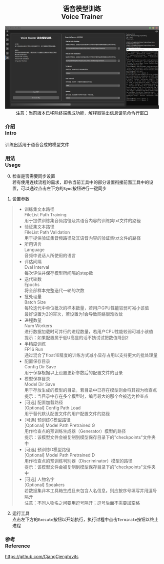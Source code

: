 <div align = "center">

## 语音模型训练<br>Voice Trainer

![Voice Trainer](/docs/media/Page5.png)
注意：当前版本已移除终端集成功能，解释器输出信息请见命令行窗口

</div>


### 介绍<br>Intro
训练出适用于语音合成的模型文件

### 用法<br>Usage
0. 检查是否需要同步设置
<br>若有使用连续流程的需求，即令当前工具中的部分设置衔接前面工具中的设置，可以通过点击左下方的`Sync`按钮进行一键同步

1. 设置参数
> - 训练集文本路径<br>FileList Path Training
<br>用于提供训练集音频路径及其语音内容的训练集txt文件的路径
> - 验证集文本路径<br>FileList Path Validation
<br>用于提供验证集音频路径及其语音内容的验证集txt文件的路径
> - 所用语言<br>Language
<br>音频中说话人所使用的语言
> - 评估间隔<br>Eval Interval
<br>每次评估并保存模型所间隔的step数
> - 迭代轮数<br>Epochs
<br>将全部样本完整迭代一轮的次数
> - 批处理量<br>Batch Size
<br>每轮迭代中单位批次的样本数量，若用户GPU性能较弱可减小该值
<br>最好设置为2的幂次，若设置为1会导致网络很难收敛
> - 进程数量<br>Num Workers
<br>进行数据加载时可并行的进程数量，若用户CPU性能较弱可减小该值
<br>提示：如果配置属于低U高显的话不妨试试把数值降到2
> - 半精度训练<br>FP16 Run
<br>通过混合了float16精度的训练方式减小显存占用以支持更大的批处理量
> - 配置保存目录<br>Config Dir Save
<br>用于保存根据以上设置更新参数后的配置文件的目录
> - 模型保存目录<br>Model Dir Save
<br>用于存放生成的模型的目录，若目录中已存在模型则会将其视为检查点
<br>提示：当目录中存在多个模型时，编号最大的那个会被选为检查点
> - [可选] 配置加载路径<br>[Optional] Config Path Load
<br>用于替代默认配置文件的用户配置文件的路径
> - [可选] 预训练G模型路径<br>[Optional] Model Path Pretrained G
<br>用作检查点的预训练生成器（Generator）模型的路径
<br>提示：该模型文件会被复制到模型保存目录下的"checkpoints"文件夹中
> - [可选] 预训练D模型路径<br>[Optional] Model Path Pretrained D
<br>用作检查点的预训练判别器（Discriminator）模型的路径
<br>提示：该模型文件会被复制到模型保存目录下的"checkpoints"文件夹中
> - [可选] 人物名字<br>[Optional] Speakers
<br>若数据集非本工具箱生成且未包含人名信息，则应按序号填写并用逗号隔开
<br>注意：不同人物名之间要用逗号隔开；逗号后面不需要加空格

2. 运行工具
<br>点击左下方的`Execute`按钮以开始执行，执行过程中点击`Terminate`按钮以终止进程

### 参考<br>Reference
https://github.com/CjangCjengh/vits